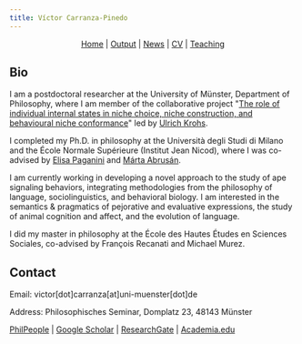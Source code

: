 ```yaml
---
title: Víctor Carranza-Pinedo
---
```


<div style="text-align: center;">
  <a href="https://carranza-pinedo.github.io">Home</a> | 
  <a href="https://carranza-pinedo.github.io/output">Output</a> | 
  <a href="https://carranza-pinedo.github.io/news">News</a> | 
  <a href="https://carranza-pinedo.github.io/cv">CV</a> |
  <a href="https://carranza-pinedo.github.io/teaching">Teaching</a>
</div>

## Bio

I am a postdoctoral researcher at the University of Münster, Department of Philosophy, where I am member of the collaborative project "[The role of individual internal states in niche choice, niche construction, and behavioural niche conformance](https://www.uni-bielefeld.de/fakultaeten/biologie/forschung/verbuende/sfb_nc3/projects/d01ph2#comp_00005c3e9e38_00000000a7_0131)" led by [Ulrich Krohs](https://www.uni-muenster.de/PhilSem/mitglieder/krohs/krohs.html). 

I completed my Ph.D. in philosophy at the Università degli Studi di Milano and the École Normale Supérieure (Institut Jean Nicod), where I was co-advised by [Elisa Paganini](https://www.unimi.it/en/ugov/person/elisa-paganini) and [Márta Abrusán](https://sites.google.com/site/martaabrusan/).

I am currently working in developing a novel approach to the study of ape signaling behaviors, integrating methodologies from the philosophy of language, sociolinguistics, and behavioral biology. I am interested in the semantics & pragmatics of pejorative and evaluative expressions, the study of animal cognition and affect, and the evolution of language.

I did my master in philosophy at the École des Hautes Études en Sciences Sociales, co-advised by François Recanati and Michael Murez.

## Contact

Email: victor[dot]carranza[at]uni-muenster[dot]de

Address: Philosophisches Seminar, Domplatz 23, 48143 Münster

<p style="text-align: left;">
  <a href="https://philpeople.org/profiles/victor-carranza-pinedo" target="_blank">PhilPeople</a> |
  <a href="https://scholar.google.com/citations?user=thxJEMgAAAAJ&hl=es&oi=ao" target="_blank">Google Scholar</a> |
  <a href="https://www.researchgate.net/profile/Victor-Carranza-Pinedo" target="_blank">ResearchGate</a> |
  <a href="https://uni-m.academia.edu/VíctorCarranzaPinedo">Academia.edu</a>
</p>


